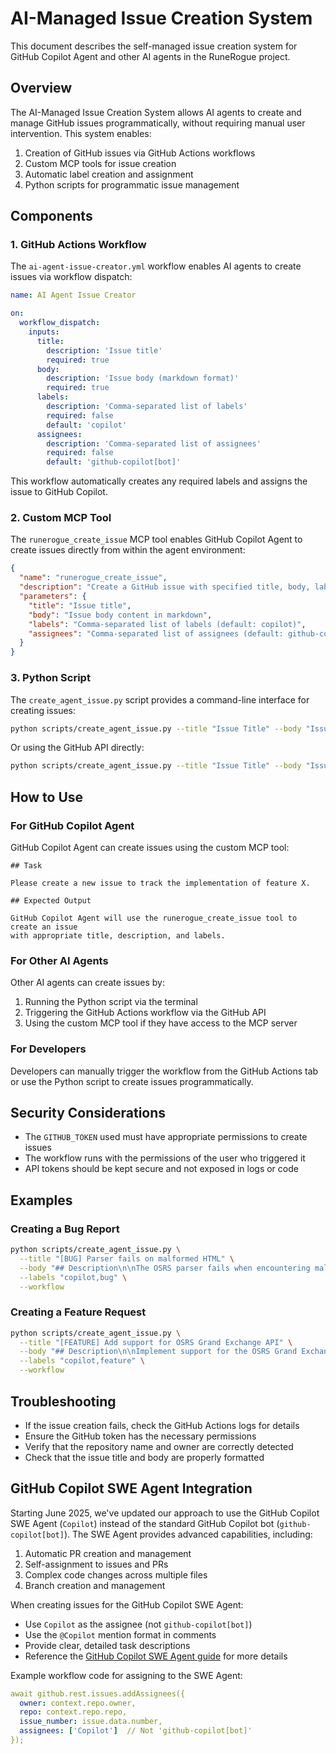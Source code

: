 # AI-Managed Issue Creation System

This document describes the self-managed issue creation system for GitHub Copilot Agent and other AI agents in the RuneRogue project.

## Overview

The AI-Managed Issue Creation System allows AI agents to create and manage GitHub issues programmatically, without requiring manual user intervention. This system enables:

1. Creation of GitHub issues via GitHub Actions workflows
2. Custom MCP tools for issue creation
3. Automatic label creation and assignment
4. Python scripts for programmatic issue management

## Components

### 1. GitHub Actions Workflow

The `ai-agent-issue-creator.yml` workflow enables AI agents to create issues via workflow dispatch:

```yaml
name: AI Agent Issue Creator

on:
  workflow_dispatch:
    inputs:
      title:
        description: 'Issue title'
        required: true
      body:
        description: 'Issue body (markdown format)'
        required: true
      labels:
        description: 'Comma-separated list of labels'
        required: false
        default: 'copilot'
      assignees:
        description: 'Comma-separated list of assignees'
        required: false
        default: 'github-copilot[bot]'
```

This workflow automatically creates any required labels and assigns the issue to GitHub Copilot.

### 2. Custom MCP Tool

The `runerogue_create_issue` MCP tool enables GitHub Copilot Agent to create issues directly from within the agent environment:

```json
{
  "name": "runerogue_create_issue",
  "description": "Create a GitHub issue with specified title, body, labels, and assignees",
  "parameters": {
    "title": "Issue title",
    "body": "Issue body content in markdown",
    "labels": "Comma-separated list of labels (default: copilot)",
    "assignees": "Comma-separated list of assignees (default: github-copilot[bot])"
  }
}
```

### 3. Python Script

The `create_agent_issue.py` script provides a command-line interface for creating issues:

```bash
python scripts/create_agent_issue.py --title "Issue Title" --body "Issue Body" --workflow
```

Or using the GitHub API directly:

```bash
python scripts/create_agent_issue.py --title "Issue Title" --body "Issue Body" --api
```

## How to Use

### For GitHub Copilot Agent

GitHub Copilot Agent can create issues using the custom MCP tool:

```
## Task

Please create a new issue to track the implementation of feature X.

## Expected Output

GitHub Copilot Agent will use the runerogue_create_issue tool to create an issue
with appropriate title, description, and labels.
```

### For Other AI Agents

Other AI agents can create issues by:

1. Running the Python script via the terminal
2. Triggering the GitHub Actions workflow via the GitHub API
3. Using the custom MCP tool if they have access to the MCP server

### For Developers

Developers can manually trigger the workflow from the GitHub Actions tab or use the Python script to create issues programmatically.

## Security Considerations

- The `GITHUB_TOKEN` used must have appropriate permissions to create issues
- The workflow runs with the permissions of the user who triggered it
- API tokens should be kept secure and not exposed in logs or code

## Examples

### Creating a Bug Report

```bash
python scripts/create_agent_issue.py \
  --title "[BUG] Parser fails on malformed HTML" \
  --body "## Description\n\nThe OSRS parser fails when encountering malformed HTML..." \
  --labels "copilot,bug" \
  --workflow
```

### Creating a Feature Request

```bash
python scripts/create_agent_issue.py \
  --title "[FEATURE] Add support for OSRS Grand Exchange API" \
  --body "## Description\n\nImplement support for the OSRS Grand Exchange API..." \
  --labels "copilot,feature" \
  --workflow
```

## Troubleshooting

- If the issue creation fails, check the GitHub Actions logs for details
- Ensure the GitHub token has the necessary permissions
- Verify that the repository name and owner are correctly detected
- Check that the issue title and body are properly formatted

## GitHub Copilot SWE Agent Integration

Starting June 2025, we've updated our approach to use the GitHub Copilot SWE Agent (`Copilot`) instead of the standard GitHub Copilot bot (`github-copilot[bot]`). The SWE Agent provides advanced capabilities, including:

1. Automatic PR creation and management
2. Self-assignment to issues and PRs
3. Complex code changes across multiple files
4. Branch creation and management

When creating issues for the GitHub Copilot SWE Agent:

- Use `Copilot` as the assignee (not `github-copilot[bot]`)
- Use the `@Copilot` mention format in comments
- Provide clear, detailed task descriptions
- Reference the [GitHub Copilot SWE Agent guide](/docs/GITHUB_COPILOT_SWE_AGENT.md) for more details

Example workflow code for assigning to the SWE Agent:

```yaml
await github.rest.issues.addAssignees({
  owner: context.repo.owner,
  repo: context.repo.repo,
  issue_number: issue.data.number,
  assignees: ['Copilot']  // Not 'github-copilot[bot]'
});
```
